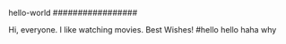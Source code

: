 hello-world
#################

Hi, everyone.
I like watching movies.
   Best Wishes!
#hello
hello
haha
why
